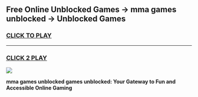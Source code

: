 
## Free Online Unblocked Games → mma games unblocked → Unblocked Games
<h3>
<a href="https://premium.freeplayer.one?title=mma_games_unblocked&ref=21F">CLICK TO PLAY</a></h3>
<hr>

<h3>
<a href="https://premium.freeplayer.one?title=mma_games_unblocked&ref=21F">CLICK 2 PLAY</a>
  
</h3>

<a href="https://premium.freeplayer.one?title=mma_games_unblocked&ref=21F/"><img src="https://clearcache.store/games.png"></a>


**mma games unblocked games unblocked: Your Gateway to Fun and Accessible Online Gaming**
